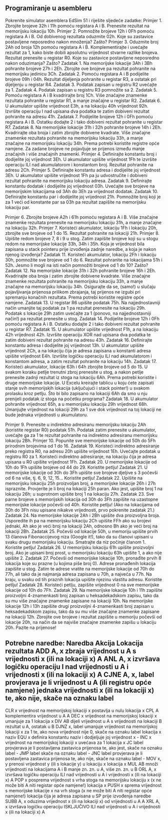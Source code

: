 ## Programiranje u asembleru
Pokrenite simulator asemblera EdSim 51 i riješite sljedeće zadatke:
Primjer 1. Zbrojite brojeve 32h i 11h pomoću registara A i B. Prenesite rezultat na memorijsku lokaciju
10h.
Primjer 2. Pomnožite brojeve 12h i 0Fh pomoću registara A i B. Od dobivenog rezultata oduzmite 02h.
Koje su zastavice postavljene neposredno nakon množenja? Zašto?
Primjer 3. Oduzmite broj 2Ah od broja 12h pomoću registara A i B. Komplementirajte i uvećajte rezultat
za 1, kako biste dobili apsolutnu vrijednost stvarne razlike brojeva. Rezultat prenesite u registar R0.
Koje su zastavice postavljene neposredno nakon oduzimanja? Zašto?
Zadatak 1. Na memorijske lokacije 3Ah i 3Bh pohranite brojeve 27h i 2Eh. Zbrojite ove brojeve pa
rezultat pohranite na memorijsku jedinicu 3Ch.
Zadatak 2. Pomoću registara A i B podijelite brojeve 09h i 04h. Rezultat dijeljenja pohranite u registar
R3, a ostatak pri dijeljenju u registar R4.
Zadatak 3. Podatak zapisan u registru R2 uvećajte za 1.
Zadatak 4. Podatak zapisan u registru R3 pomnožite sa 2.
Zadatak 5. Pomoću registara A i B kvadrirajte broj 1Ch. Više značajne znamenke rezultata pohranite u
registar R1, a manje značajne u registar R2.
Zadatak 6. U akumulator upišite vrijednost E3h, a na lokaciju 40h vrijednost 92h. Izvršite operaciju I
nad upisana dva podatka te zatim dobiveni rezultat pohranite na adresu 41h.
Zadatak 7. Podijelite brojeve 12h i 0Fh pomoću registara A i B. Ostatku dodajte 2 i tako dobiveni
rezultat pohranite u registar R7.
Zadatak 8. Na memorijske lokacije 31h i 32h pohranite brojeve 14h i 2Eh. Kvadrirajte oba broja i zatim
zbrojite dobivene kvadrate. Više značajne znamenke rezultata pohranite na memorijsku lokaciju 33h,
a manje značajne na memorijsku lokaciju 34h. Prema potrebi koristite registre opće namjene. Za
zadane brojeve ne pojavljuje se prijenos između manje značajnih i više značajnih znamenki.
Primjer 4. Definirajte konstantu broj i dodijelite joj vrijednost 3Eh. U akumulator upišite vrijednost 1Fh
te izvršite operaciju ILI nad akumulatorom i konstantom broj. Rezultat pohranite na adresu 2Ch.
Primjer 5. Definirajte konstantu adresa i dodijelite joj vrijednost 3Eh. U akumulator upišite vrijednost
1Fh pa ju udvostručite i dobiveni rezultat pohranite na memorijsku lokaciju adresa.
Zadatak 9. Definirajte konstantu dodatak i dodijelite joj vrijednost 03h. Uvećajte sve brojeve na
memorijskim lokacijama od 3Ah do 3Eh za vrijednost dodatak.
Zadatak 10. Definirajte konstantu par i dodijelite joj vrijednost 21h. Pomnožite broj koji je za 1 veći od
konstante par sa 03h pa rezultat zapišite na memorijsku lokaciju par. 

Primjer 6. Zbrojite brojeve A2h i 61h pomoću registara A i B. Više značajne znamenke rezultata
prenesite na memorijsku lokaciju 31h, a manje značajne na lokaciju 32h.
Primjer 7. Koristeći akumulator, lokaciju 1Fh i lokaciju 20h, zbrojite sve brojeve od 1 do 15. Rezultat
pohranite na lokaciji 21h.
Primjer 8. Upišite redom brojeve 7, 8 i 9 u stog. Zatim zapišite brojeve koji su u stogu redom na
memorijske lokacije 33h, 34h i 35h. Koja je vrijednost bila zapisana u stack pointeru prije izvođenja
zadnje naredbe, a koja je nakon njenog izvođenja?
Zadatak 11. Koristeći akumulator, lokaciju 2Fh i lokaciju 30h, pomnožite sve brojeve od 1 do 6. Rezultat
pohranite na lokacijama 51h i 52h. Jesmo li mogli na isti način pomnožiti brojeve od 1 do 10? Zašto?
Zadatak 12. Na memorijske lokacije 31h i 32h pohranite brojeve 16h i 2Eh. Kvadrirajte oba broja i zatim
zbrojite dobivene kvadrate. Više značajne znamenke rezultata pohranite na memorijsku lokaciju 33h,
a manje značajne na memorijsku lokaciju 34h. Osigurajte da se, (samo!) u slučaju pojavljivanja
prijenosa prilikom zbrajanja, taj prijenos ne izgubi pri spremanju konačnih rezultata. Prema potrebi
koristite registre opće namjene.
Zadatak 13. U registar R6 upišite podatak 75h. Na najjednostavniji način umanjite taj podatak za 1 pa
rezultat prenesite na lokaciju 29h. Podatak s lokacije 29h zatim uvećajte za 1 (ponovo, na
najjednostavniji način!) pa rezultat prenesite u stog.
Zadatak 14. Podijelite brojeve 12h i 0Fh pomoću registara A i B. Ostatku dodajte 2 i tako dobiveni
rezultat pohranite u registar R7.
Zadatak 15. U akumulator upišite vrijednost F1h, a na lokaciju 42h vrijednost 42h. Izvršite operaciju
XOR nad upisana dva podatka te zatim dobiveni rezultat pohranite na adresu 43h.
Zadatak 16. Definirajte konstantu adresa i dodijelite joj vrijednost 13h. U akumulator upišite vrijednost
2Ch, a na lokaciju čija je adresa zapisana u konstanti adresa upišite vrijednost E4h. Izvršite logičku
operaciju ILI nad akumulatorom i konstantom adresa, a zatim rezultat pohranite na lokaciju 14h.
Zadatak 17. Koristeći akumulator, lokacije 63h i 64h zbrojite brojeve od 5 do 15. U svakom koraku
petlje trenutni zbroj prenesite u stog, a nakon petlje prenesite zadnji rezultat iz stoga na lokaciju 6Ah.
Prema potrebi koristite i druge memorijske lokacije. U Excelu kreirajte tablicu u koju ćete zapisati stanje
svih memorijskih lokacija (uključujući i stack pointer!) u svakom prolasku kroz petlju. Što bi bilo
zapisano na lokaciji 6Ah da smo u nju prenijeli podatak iz stoga na početku programa?
Zadatak 18. U akumulator pohranite vrijednost 65h, a u memorijsku lokaciju 29h vrijednost 68h.
Umanjujte vrijednost na lokaciji 29h za 1 sve dok vrijednost na toj lokaciji ne bude jednaka vrijednosti
u akumulatoru. 

Primjer 9. Prenesite u indirektno adresiranu memorijsku lokaciju 2Ah (koristite registar R0) podatak
51h. Podatak zatim prenesite u akumulator, uvećajte ga za 1 te rezultat pohranite na indirektno
adresiranu memorijsku lokaciju 2Bh.
Primjer 10. Popunite sve memorijske lokacije od 50h do 5Fh prirodnim brojevima od 1 do 16.
Zadatak 19. Koristeći indirektno adresiranje preko registra R0, na adresu 20h upišite vrijednost 1Eh.
Uvećajte podatak u registru R0 za 1. Koristeći indirektno adresiranje, na lokaciju čija je adresa upisana
u R0 upišite vrijednost 1Fh.
Zadatak 20. U memorijske lokacije od 10h do 1Fh upišite brojeve od 44 do 29. Koristite petlju!
Zadatak 21. U memorijske lokacije od 30h do 3Fh upišite sve brojeve djeljive s 3 počevši od 6 na više,
tj. 6, 9, 12, 15… Koristite petlju!
Zadatak 22. Upišite na memorijsku lokaciju 25h proizvoljan broj, a memorijske lokacije 26h i 27h
ispraznite. Provjerite je li broj na lokaciji 25h paran. Ako jest, upišite broj 1 na lokaciju 26h; u suprotnom
upišite broj 1 na lokaciju 27h.
Zadatak 23. Sve parne brojeve s memorijskih lokacija od 30h do 3Fh zapišite na uzastopne memorijske
lokacije počevši od 40h. Koristite petlju! (Ako na lokacijama od 30h do 3Fh nisu upisane nikakve
vrijednosti, prvo pokrenite zadatak 21.)
Zadatak 24. Na memorijske lokacije 2Ah i 2Bh upišite dva proizvoljna broja. Usporedite ih pa na
memorijsku lokaciju 2Ch upišite FFh ako su brojevi jednaki, Ah ako je veći broj na lokaciji 2Ah, odnosno
Bh ako je veći broj na lokaciji 2Bh.
Zadatak 25. Počevši od lokacije 50h, u memoriju upišite prvih 13 članova Fibonaccijevog niza
(Google it!), tako da su članovi upisani u svaku drugu memorijsku lokaciju. Smatrajte da niz počinje
članom 1. Koristite petlju!
Zadatak 26. U memorijsku lokaciju 61h upišite proizvoljni broj. Ako je upisani broj prost, u memorijsku
lokaciju 63h upišite 1, a ako nije upišite 2.
Zadatak 27. Počevši od memorijske lokacije 10h, pronađite prvih 8 lokacija koje su prazne (u kojima
piše broj 0). Adrese pronađenih lokacija zapišite u stog. Zatim te adrese vratite na memorijske lokacije
od 70h do 77h, ali tako da je najmanja adresa zapisana u 70h, a najveća u 77h. Na kraju, u svaku od tih
praznih lokacija upišite njezinu vlastitu adresu. Koristite petlju!
Zadatak 28. Koristeći petlju, zapišite vrijednost 0 na sve memorijske lokacije od 10h do 7Fh.
Zadatak 29. Na memorijske lokacije 10h i 11h zapišite proizvoljni 4-znamenkasti broj zapisan u
heksadekadskom zapisu, tako da su mu više značajne znamenke zapisane na lokaciji 10h. Na
memorijske lokacije 12h i 13h zapišite drugi proizvoljni 4-znamenkasti broj zapisan u heksadekadskom
zapisu, tako da su mu više značajne znamenke zapisane na lokaciji 12h. Zbrojite ove brojeve i rezultat
zapišite u memoriju počevši od lokacije 20h, na način da se najviše značajne znamenke zapišu u lokaciju
20h. Pazite na prijenose! 

Potrebne naredbe:
Naredba Akcija Lokacija rezultata
ADD A, x zbraja vrijednost u A s vrijednosti x (ili na lokaciji x) A
ANL A, x
izvršava logičku operaciju I nad vrijednosti u A i vrijednosti
x (ili na lokaciji x) A
CJNE A, x, label
provjerava je li vrijednost u A (ili registru opće namjene)
jednaka vrijednosti x (ili na lokaciji x) te, ako nije, skače na
oznaku label
-
CLR x vrijednost na memorijskoj lokaciji x postavlja u nulu lokacija x
CPL A komplementira vrijednost u A A
DEC x vrijednost na memorijskoj lokaciji x umanjuje za 1 lokacija x
DIV AB dijeli vrijednost u A s vrijednosti na lokaciji B
rezultat u A,
ostatak u B
DJNZ x, label umanjuje vrijednost na memorijskoj lokaciji x za 1 te, ako
nova vrijednost nije 0, skače na oznaku label lokacija x
naziv EQU x definira konstantu naziv i dodjeljuje joj vrijednost x -
INC x vrijednost na memorijskoj lokaciji x uvećava za 1 lokacija x
JC label provjerava je li postavljena zastavica prijenosa te, ako jest,
skače na oznaku label -
JMP label skače na oznaku label -
JNC label provjerava je li postavljena zastavica prijenosa te, ako nije,
skače na oznaku label -
MOV x, y prenosi vrijednost y (ili s lokacije y) u lokaciju x lokacija x
MUL AB množi vrijednosti na lokacijama A i B
manje zn. zn. u A,
više zn. zn. u B
ORL A, x
izvršava logičku operaciju ILI nad vrijednosti u A i
vrijednosti x (ili na lokaciji x) A
POP x
posprema vrijednost s vrha stoga na memorijsku lokaciju x
(x ne može biti A niti registar opće namjene!) lokacija x
PUSH x
sprema vrijednost s memorijske lokacije x na vrh stoga
(x ne može biti A niti registar opće namjene!)
lokacija čija je
adresa zapisana u
SP prije izvođenja
naredbe
SUBB A, x oduzima vrijednost x (ili na lokaciji x) od vrijednosti u A A
XRL A, x
izvršava logičku operaciju ISKLJUČIVO ILI nad vrijednosti u
A i vrijednosti x (ili na lokaciji x) A